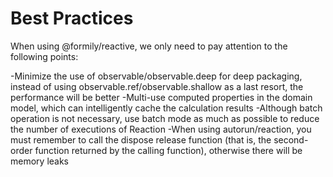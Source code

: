 # Best Practices

When using @formily/reactive, we only need to pay attention to the following points:

-Minimize the use of observable/observable.deep for deep packaging, instead of using observable.ref/observable.shallow as a last resort, the performance will be better
-Multi-use computed properties in the domain model, which can intelligently cache the calculation results
-Although batch operation is not necessary, use batch mode as much as possible to reduce the number of executions of Reaction
-When using autorun/reaction, you must remember to call the dispose release function (that is, the second-order function returned by the calling function), otherwise there will be memory leaks
